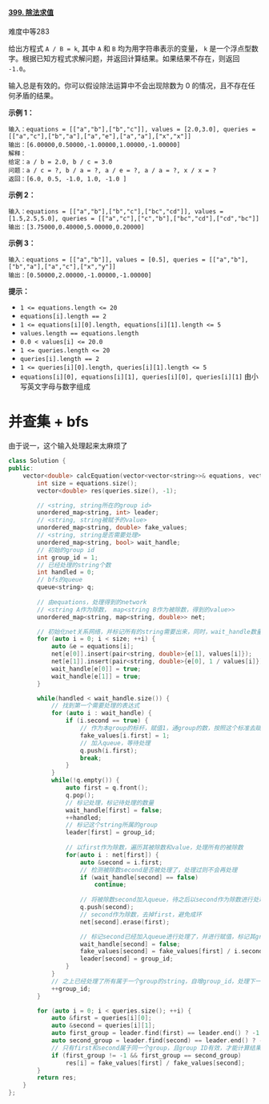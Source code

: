#### [399. 除法求值](https://leetcode-cn.com/problems/evaluate-division/)

难度中等283

给出方程式 `A / B = k`, 其中 `A` 和 `B` 均为用字符串表示的变量， `k` 是一个浮点型数字。根据已知方程式求解问题，并返回计算结果。如果结果不存在，则返回 `-1.0`。

输入总是有效的。你可以假设除法运算中不会出现除数为 0 的情况，且不存在任何矛盾的结果。

 

**示例 1：**

```
输入：equations = [["a","b"],["b","c"]], values = [2.0,3.0], queries = [["a","c"],["b","a"],["a","e"],["a","a"],["x","x"]]
输出：[6.00000,0.50000,-1.00000,1.00000,-1.00000]
解释：
给定：a / b = 2.0, b / c = 3.0
问题：a / c = ?, b / a = ?, a / e = ?, a / a = ?, x / x = ?
返回：[6.0, 0.5, -1.0, 1.0, -1.0 ]
```

**示例 2：**

```
输入：equations = [["a","b"],["b","c"],["bc","cd"]], values = [1.5,2.5,5.0], queries = [["a","c"],["c","b"],["bc","cd"],["cd","bc"]]
输出：[3.75000,0.40000,5.00000,0.20000]
```

**示例 3：**

```
输入：equations = [["a","b"]], values = [0.5], queries = [["a","b"],["b","a"],["a","c"],["x","y"]]
输出：[0.50000,2.00000,-1.00000,-1.00000]
```

 

**提示：**

- `1 <= equations.length <= 20`
- `equations[i].length == 2`
- `1 <= equations[i][0].length, equations[i][1].length <= 5`
- `values.length == equations.length`
- `0.0 < values[i] <= 20.0`
- `1 <= queries.length <= 20`
- `queries[i].length == 2`
- `1 <= queries[i][0].length, queries[i][1].length <= 5`
- `equations[i][0], equations[i][1], queries[i][0], queries[i][1]` 由小写英文字母与数字组成





# 并查集 + bfs

由于说一，这个输入处理起来太麻烦了

```c++
class Solution {
public:
    vector<double> calcEquation(vector<vector<string>>& equations, vector<double>& values, vector<vector<string>>& queries) {
        int size = equations.size();
        vector<double> res(queries.size(), -1);

        // <string, string所在的group id>
        unordered_map<string, int> leader;
        // <string, string被赋予的value>
        unordered_map<string, double> fake_values;
        // <string, string是否需要处理>
        unordered_map<string, bool> wait_handle;
        // 初始的group id
        int group_id = 1;
        // 已经处理的string个数
        int handled = 0;
        // bfs的queue
        queue<string> q;
        
        // 由equations，处理得到的network
        // <string A作为除数， map<string B作为被除数，得到的value>>
        unordered_map<string, map<string, double>> net;

        // 初始化net关系网络，并标记所有的string需要出来，同时，wait_handle数量就是需要处理的string数量
        for (auto i = 0; i < size; ++i) {
            auto &e = equations[i];
            net[e[0]].insert(pair<string, double>{e[1], values[i]});
            net[e[1]].insert(pair<string, double>{e[0], 1 / values[i]});
            wait_handle[e[0]] = true;
            wait_handle[e[1]] = true;
        }

        while(handled < wait_handle.size()) {
            // 找到第一个需要处理的表达式
            for (auto i : wait_handle) {
                if (i.second == true) {
                    // 作为本group的标杆，赋值1，通group的数，按照这个标准去赋值
                    fake_values[i.first] = 1;
                    // 加入queue，等待处理
                    q.push(i.first);
                    break;
                }
            }
            while(!q.empty()) {
                auto first = q.front();
                q.pop();
                // 标记处理，标记待处理的数量
                wait_handle[first] = false;
                ++handled; 
                // 标记这个string所属的group
                leader[first] = group_id;
                
                // 以first作为除数，遍历其被除数和value，处理所有的被除数
                for(auto i : net[first]) {
                    auto &second = i.first;
                    // 检测被除数second是否被处理了，处理过则不会再处理
                    if (wait_handle[second] == false) 
                        continue;
                    
                    // 将被除数second加入queue，待之后以second作为除数进行处理
                    q.push(second);
                    // second作为除数，去掉first，避免成环
                    net[second].erase(first);

                    // 标记second已经加入queue进行处理了，并进行赋值，标记其group id
                    wait_handle[second] = false;
                    fake_values[second] = fake_values[first] / i.second;
                    leader[second] = group_id;
                }
            }
            // 之上已经处理了所有属于一个group的string，自增group_id，处理下一个group
            ++group_id;
        }

        for (auto i = 0; i < queries.size(); ++i) {
            auto &first = queries[i][0];
            auto &second = queries[i][1];
            auto first_group = leader.find(first) == leader.end() ? -1 : leader[first];
            auto second_group = leader.find(second) == leader.end() ? -1 : leader[second];
            // 只有first和second属于同一个group，且group ID有效，才能计算结果
            if (first_group != -1 && first_group == second_group) 
                res[i] = fake_values[first] / fake_values[second];
        }
        return res;
    }
};
```

